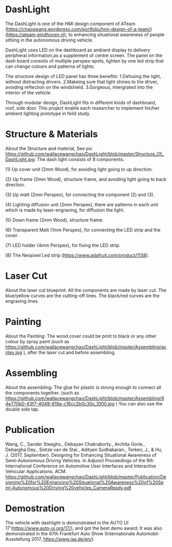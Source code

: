# DashLight
The DashLight is one of the HMI design component of ATeam (https://chaoswang.wordpress.com/portfolio/hmi-design-of-a-team/) (https://ateam-eindhoven.nl), to enhancing situational awareness of people sittiing in the autonomous driving vehicle. 

DashLight uses LED on the dashboard as ambient display to delivery peripheral information,as a supplement of centre screen. The panel on the dash board consists of multiple perspex-spots, lighten by one led strip that can change colours and patterns of lights.

The structure design of LED panel has three benefits: 
1.Defusing the light, without distracting drivers. 
2.Makeing sure that light shines to the driver, avoiding reflection on the windshield. 
3.Gorgeous, intergrated into the interior of the vehicle.

Through modular design, DashLight fits in different kinds of dashboard, roof, side door. This project enable each researcher to implement his/her ambient lighting prototype in feild study.

# Structure & Materials
About the Structure and material, See pic https://github.com/wallacewangchao/DashLight/blob/master/Structure_Of_DashLight.jpg: The dash light consists of 8 components.

(1) Up cover unit (2mm Wood), for avoiding light going to up direction.

(2) Up frame (2mm Wood), structure frame, and avoiding light going to back direction.

(3) Up matt (2mm Perspex), for connecting the component (2) and (3).

(4) Lighting diffusion unit (2mm Perspex), there are patterns in each unit which is made by laser-engraving, for diffusion the light.

(5) Down frame (2mm Wood), structure frame.

(6) Transparent Matt (1mm Perspex), for connecting the LED strip and the cover.

(7) LED holder (4mm Perspex), for fixing the LED strip.

(8) The Neopixel Led strip (https://www.adafruit.com/product/1138).

# Laser Cut
About the laser cut blueprint:
All the components are made by laser cut. The blue/yellow curves are the cutting-off lines. The black/red curves are the engraving lines.

# Painting
About the Painting: The wood cover could be print to black or any other colour by spray paint (such as https://github.com/wallacewangchao/DashLight/blob/master/Assembling/acrilex.jpg ), after the laser cut and before assembling.

# Assembling
About the assembling: The glue for plastic is strong enough to connect all the components together. (such as https://github.com/wallacewangchao/DashLight/blob/master/Assembling/64e770b0-43f7-4049-819a-c16cc2b0c30c_1000.jpg ) You can also use the double side tap.

# Publication
Wang, C., Sander Steeghs., Debayan Chakraborty., Archita Gorle., Debargha Dey., Sietze van de Star., Adityen Sudhakaran., Terken, J., & Hu, J. (2017, September). Designing for Enhancing Situational Awareness of Semi-Autonomous Driving Vehicles. In Adjunct Proceedings of the 9th International Conference on Automotive User Interfaces and Interactive Vehicular Applications. ACM.
https://github.com/wallacewangchao/DashLight/blob/master/Publication/Designing%20for%20Enhancing%20Situational%20Awareness%20of%20Semi-Autonomous%20Driving%20vehicles_CameraReady.pdf

# Demostration
The vehicle with dashlight is demonstrated in the AUTO UI 17'(https://www.auto-ui.org/17/), and got the best demo award; It was also demonstrated in the 67th Frankfurt Auto Show (Internationale Automobil-Ausstellung 2017, https://www.iaa.de/en/). 


